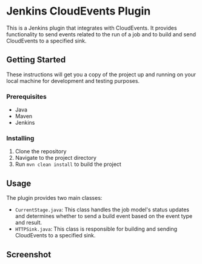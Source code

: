 # Jenkins CloudEvents Plugin

This is a Jenkins plugin that integrates with CloudEvents. It provides functionality to send events related to the run of a job and to build and send CloudEvents to a specified sink.

## Getting Started

These instructions will get you a copy of the project up and running on your local machine for development and testing purposes.

### Prerequisites

- Java
- Maven
- Jenkins

### Installing

1. Clone the repository
2. Navigate to the project directory
3. Run `mvn clean install` to build the project

## Usage

The plugin provides two main classes:

- `CurrentStage.java`: This class handles the job model's status updates and determines whether to send a build event based on the event type and result.
- `HTTPSink.java`: This class is responsible for building and sending CloudEvents to a specified sink.


## Screenshot
[]()
